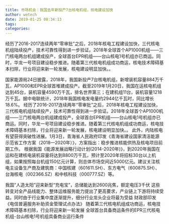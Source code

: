 ```yaml
---
title: 市场机会｜我国去年新投产7台核电机组，核电建设加快
author: wetech
date: 2019-01-25 08:34:13
tags: 
categories: 
---
```

经历了2016-2017连续两年“零审批”之后，2018年核电工程建设加快，三代核电机组陆续投产，技术可靠性得到进一步验证。2018年全球首个AP1000机组——三门核电两台机组建成投产，全球首台EPR机组——台山核电1号机组亦已商运。同时，华龙一号项目建设稳步推进。随着第三代核电机组成功商运，核电技术障碍基本扫除，行业将迎来新一轮发展，核电建设明显加快。。
<!-- more -->
国家能源局24日披露，2018年，我国新投产7台核电机组，新增装机容量884万千瓦，AP1000和EPR全球首堆建成投产。截至2019年1月20日，我国在运核电机组达到45台，装机容量4590万千瓦，排名世界第三；在建机组11台，装机容量1218万千瓦。据中电联统计，2018年我国核电发电量约2944亿千瓦时，同比增长18.6%。
经历了2016-2017连续两年“零审批”之后，2018年核电工程建设加快，三代核电机组陆续投产，技术可靠性得到进一步验证。2018年全球首个AP1000机组——三门核电两台机组建成投产，全球首台EPR机组——台山核电1号机组亦已商运。同时，华龙一号项目建设稳步推进。随着第三代核电机组成功商运，核电技术障碍基本扫除，行业将迎来新一轮发展，核电建设明显加快。。
此外，内陆核电有望获得突破性进展。1月3日，青海省人民政府印发《青海省建设国家清洁能源示范省工作方案（2018—2020年）》，方案指出：稳步推进核能供热及核电项目前期工作。
根据我国《能源发展战略行动计划(2014-2020年)》，到2020年我国在运和在建核电装机容量将达到8800万千瓦，预计至2020年将招标30台以上机组，如果按照每台机组150亿元计算，则总体市场空间近5000亿元。建议关注核电主设备生产商及建筑商：中国核建（601611.SH）、东方电气（600875.SH）、台海核电（002366.SZ）和中核科技（000777.SZ）等。
 
 
我国“人造太阳”迎来新型“充电宝”，总储能达到2600兆焦，额定电压3千伏
这些转变对全产品线能力、整体运维服务能力提出了更高要求，产业链上下游将持续受益。同时由于行业集中度逐渐提升，细分行业龙头企业将最为受益
财政部印发《电信普遍服务补助资金管理试点办法》
随着第三代核电机组成功商运，核电技术障碍基本扫除，行业将迎来新一轮发展
全球首台具备商运条件的EPR三代核电机组-台山核电1号机组具备商业运行条件
